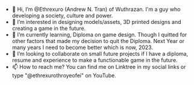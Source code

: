 - 👋 Hi, I’m @Ethrexuro (Andrew N. Tran) of Wuthrazan. I'm a guy who developing a society, culture and power.
- 👀 I’m interested in designing models/assets, 3D printed designs and creating a game in the future.
- 🌱 I’m currently learning, Diploma on game design. Though I quitted for other factors that made my decision to quit the Diploma. Next Year or many years I need to become better which is now, 2023.
- 💞️ I’m looking to collaborate on small future projects if I have a diploma, resume and experience to make a functionable game in the future.
- 📫 How to reach me? You can find me on Linktree in my social links or type "@ethrexurothroyeofei" on YouTube.

<!---
Ethrexuro/Ethrexuro is a ✨ special ✨ repository because its `README.md` (this file) appears on your GitHub profile.
You can click the Preview link to take a look at your changes.
--->
